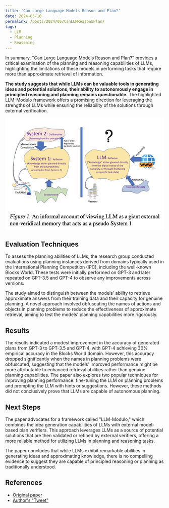 ```yaml
---
title: 'Can Large Language Models Reason and Plan?'
date: 2024-05-10
permalink: /posts/2024/05/CanLLMReason&Plan/
tags:
  - LLM
  - Planning
  - Reasoning
---
```


In summary, "Can Large Language Models Reason and Plan?" provides a critical examination of the planning and reasoning capabilities of LLMs, highlighting the limitations of these models in performing tasks that require more than approximate retrieval of information. 

**The study suggests that while LLMs can be valuable tools in generating ideas and potential solutions, their ability to autonomously engage in principled reasoning and planning remains questionable.** The highlighted LLM-Modulo framework offers a promising direction for leveraging the strengths of LLMs while ensuring the reliability of the solutions through external verification.

<img src='/images/blog/2024-03-10-LLM-1.png'>

Evaluation Techniques
------
To assess the planning abilities of LLMs, the research group conducted evaluations using planning instances derived from domains typically used in the International Planning Competition (IPC), including the well-known Blocks World. These tests were initially performed on GPT-3 and later repeated on GPT-3.5 and GPT-4 to observe any improvements across versions. 

The study aimed to distinguish between the models' ability to retrieve approximate answers from their training data and their capacity for genuine planning. A novel approach involved obfuscating the names of actions and objects in planning problems to reduce the effectiveness of approximate retrieval, aiming to test the models' planning capabilities more rigorously.

Results
------
The results indicated a modest improvement in the accuracy of generated plans from GPT-3 to GPT-3.5 and GPT-4, with GPT-4 achieving 30% empirical accuracy in the Blocks World domain. However, this accuracy dropped significantly when the names in planning problems were obfuscated, suggesting that the models' improved performance might be more attributable to enhanced retrieval abilities rather than genuine planning capabilities. The paper also explores two popular techniques for improving planning performance: fine-tuning the LLM on planning problems and prompting the LLM with hints or suggestions. However, these methods did not conclusively prove that LLMs are capable of autonomous planning.

Next Steps
------
The paper advocates for a framework called "LLM-Modulo," which combines the idea generation capabilities of LLMs with external model-based plan verifiers. This approach leverages LLMs as a source of potential solutions that are then validated or refined by external verifiers, offering a more reliable method for utilizing LLMs in planning and reasoning tasks. 

The paper concludes that while LLMs exhibit remarkable abilities in generating ideas and approximating knowledge, there is no compelling evidence to suggest they are capable of principled reasoning or planning as traditionally understood.

References
------
* [Original paper](https://arxiv.org/pdf/2403.04121.pdf)
* [Author's "Tweet"](https://x.com/rao2z/status/1765386597871321157?s=20)

